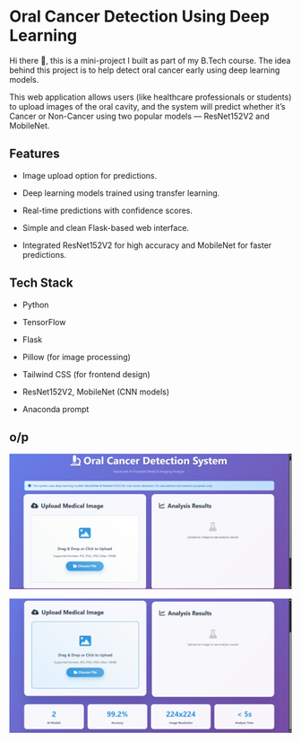 # Oral Cancer Detection Using Deep Learning
Hi there 👋, this is a mini-project I built as part of my B.Tech course. The idea behind this project is to help detect oral cancer early using deep learning models.

This web application allows users (like healthcare professionals or students) to upload images of the oral cavity, and the system will predict whether it’s Cancer or Non-Cancer using two popular models — ResNet152V2 and MobileNet.

## Features

- Image upload option for predictions.

- Deep learning models trained using transfer learning.

- Real-time predictions with confidence scores.

- Simple and clean Flask-based web interface.

- Integrated ResNet152V2 for high accuracy and MobileNet for faster predictions.

## Tech Stack

- Python

- TensorFlow

- Flask

- Pillow (for image processing)

- Tailwind CSS (for frontend design)

- ResNet152V2, MobileNet (CNN models)

- Anaconda prompt

## o/p

![image](image.png)

![image2](image-1.png)